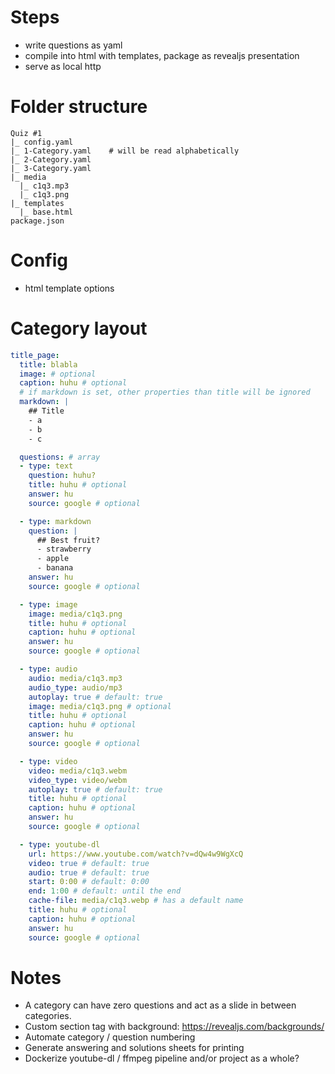 # Steps
- write questions as yaml
- compile into html with templates, package as revealjs presentation
- serve as local http

# Folder structure
```
Quiz #1
|_ config.yaml
|_ 1-Category.yaml    # will be read alphabetically
|_ 2-Category.yaml
|_ 3-Category.yaml
|_ media
  |_ c1q3.mp3
  |_ c1q3.png
|_ templates
  |_ base.html
package.json
```

# Config

- html template options

# Category layout

```yaml
title_page:
  title: blabla
  image: # optional
  caption: huhu # optional
  # if markdown is set, other properties than title will be ignored
  markdown: |
    ## Title
    - a
    - b
    - c

  questions: # array
  - type: text
    question: huhu?
    title: huhu # optional
    answer: hu
    source: google # optional

  - type: markdown
    question: |
      ## Best fruit?
      - strawberry
      - apple
      - banana
    answer: hu
    source: google # optional

  - type: image
    image: media/c1q3.png
    title: huhu # optional
    caption: huhu # optional
    answer: hu
    source: google # optional

  - type: audio
    audio: media/c1q3.mp3
    audio_type: audio/mp3
    autoplay: true # default: true
    image: media/c1q3.png # optional
    title: huhu # optional
    caption: huhu # optional
    answer: hu
    source: google # optional

  - type: video
    video: media/c1q3.webm
    video_type: video/webm
    autoplay: true # default: true
    title: huhu # optional
    caption: huhu # optional
    answer: hu
    source: google # optional

  - type: youtube-dl
    url: https://www.youtube.com/watch?v=dQw4w9WgXcQ
    video: true # default: true
    audio: true # default: true
    start: 0:00 # default: 0:00
    end: 1:00 # default: until the end
    cache-file: media/c1q3.webp # has a default name
    title: huhu # optional
    caption: huhu # optional
    answer: hu
    source: google # optional

```

# Notes
- A category can have zero questions and act as a slide in between categories.
- Custom section tag with background: https://revealjs.com/backgrounds/
- Automate category / question numbering
- Generate answering and solutions sheets for printing
- Dockerize youtube-dl / ffmpeg pipeline and/or project as a whole?
